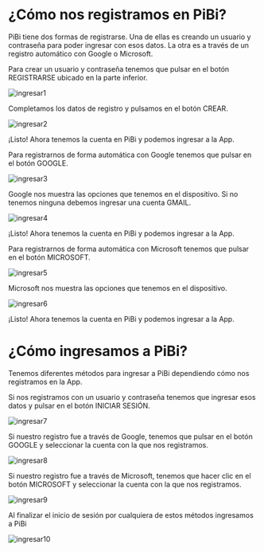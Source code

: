 # ¿Cómo nos registramos en PiBi? 

PiBi tiene dos formas de registrarse. Una de ellas es creando un usuario y contraseña para poder ingresar con esos datos. La otra es a través de un registro automático con Google o Microsoft. 

Para crear un usuario y contraseña tenemos que pulsar en el botón REGISTRARSE ubicado en la parte inferior. 

![ingresar1](Media\Ingresar\ingresar1.png)

Completamos los datos de registro y pulsamos en el botón CREAR. 

![ingresar2](\Media\Ingresar\ingresar2.PNG)

¡Listo! Ahora tenemos la cuenta en PiBi y podemos ingresar a la App. 

Para registrarnos de forma automática con Google tenemos que pulsar en el botón GOOGLE. 

![ingresar3](.\Media\Ingresar\ingresar3.PNG) 

Google nos muestra las opciones que tenemos en el dispositivo. Si no tenemos ninguna debemos ingresar una cuenta GMAIL. 

![ingresar4](Media/Ingresar/ingresar4.PNG) 

¡Listo! Ahora tenemos la cuenta en PiBi y podemos ingresar a la App. 

Para registrarnos de forma automática con Microsoft tenemos que pulsar en el botón MICROSOFT. 

![ingresar5](./Media/Ingresar/ingresar5.PNG) 

Microsoft nos muestra las opciones que tenemos en el dispositivo. 

![ingresar6](Media\Ingresar\ingresar6.PNG) 

¡Listo! Ahora tenemos la cuenta en PiBi y podemos ingresar a la App. 

# ¿Cómo ingresamos a PiBi? 

Tenemos diferentes métodos para ingresar a PiBi dependiendo cómo nos registramos en la App.  

Si nos registramos con un usuario y contraseña tenemos que ingresar esos datos y pulsar en el botón INICIAR SESIÓN. 

![ingresar7](Media\Ingresar\ingresar7.PNG)  

Si nuestro registro fue a través de Google, tenemos que pulsar en el botón GOOGLE y seleccionar la cuenta con la que nos registramos. 

![ingresar8](Media\Ingresar\ingresar8.PNG) 

Si nuestro registro fue a través de Microsoft, tenemos que hacer clic en el botón MICROSOFT y seleccionar la cuenta con la que nos registramos. 

![ingresar9](Media\Ingresar\ingresar9.PNG) 

Al finalizar el inicio de sesión por cualquiera de estos métodos ingresamos a PiBi 

![ingresar10](Media\Ingresar\ingresar10.PNG) 